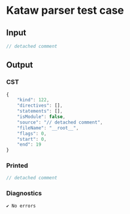 # Kataw parser test case

## Input

`````js
// detached comment
`````

## Output

### CST

```javascript
{
    "kind": 122,
    "directives": [],
    "statements": [],
    "isModule": false,
    "source": "// detached comment",
    "fileName": "__root__",
    "flags": 0,
    "start": 0,
    "end": 19
}
```

### Printed

```javascript
// detached comment

```

### Diagnostics

```javascript
✔ No errors
```

